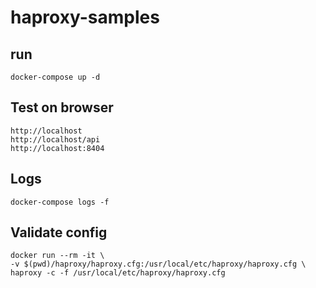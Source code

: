 # haproxy-samples

## run
```
docker-compose up -d
```
## Test on browser
```
http://localhost
http://localhost/api
http://localhost:8404
```

## Logs
```
docker-compose logs -f
```

## Validate config
```
docker run --rm -it \
-v $(pwd)/haproxy/haproxy.cfg:/usr/local/etc/haproxy/haproxy.cfg \
haproxy -c -f /usr/local/etc/haproxy/haproxy.cfg
```
